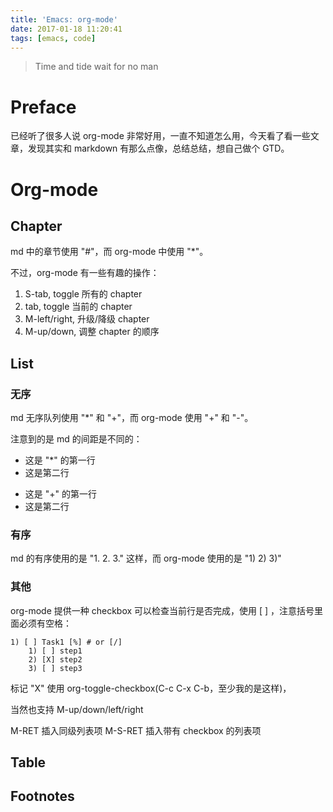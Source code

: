 ```yaml
---
title: 'Emacs: org-mode'
date: 2017-01-18 11:20:41
tags: [emacs, code]
---
```


> Time and tide wait for no man

# Preface

已经听了很多人说 org-mode 非常好用，一直不知道怎么用，今天看了看一些文章，发现其实和 markdown 有那么点像，总结总结，想自己做个 GTD。

# Org-mode

## Chapter

md 中的章节使用 "#"，而 org-mode 中使用 "\*"。

不过，org-mode 有一些有趣的操作：

1. S-tab, toggle 所有的 chapter
2. tab, toggle 当前的 chapter
3. M-left/right, 升级/降级 chapter  
4. M-up/down, 调整 chapter 的顺序

## List

### 无序

md 无序队列使用 "\*" 和 "\+"，而 org-mode 使用 "\+" 和 "-"。

注意到的是 md 的间距是不同的：

* 这是 "\*" 的第一行
* 这是第二行

+ 这是 "\+" 的第一行
+ 这是第二行

### 有序

md 的有序使用的是 "1. 2. 3." 这样，而 org-mode 使用的是 "1) 2) 3)"


### 其他

org-mode 提供一种 checkbox 可以检查当前行是否完成，使用 [ ] ，注意括号里面必须有空格：

```
1) [ ] Task1 [%] # or [/]
    1) [ ] step1
    2) [X] step2
    3) [ ] step3
```

标记 "X" 使用 org-toggle-checkbox(C-c C-x C-b，至少我的是这样)，

当然也支持 M-up/down/left/right

M-RET 插入同级列表项
M-S-RET 插入带有 checkbox 的列表项

## Table

## Footnotes
